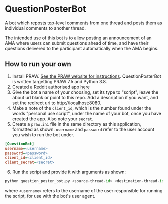 # QuestionPosterBot

A bot which reposts top-level comments from one thread and posts them as individual comments to another thread.

The intended use of this bot is to allow posting an announcement of an AMA where users can submit questions ahead of time,
and have their questions delivered to the participant automatically when the AMA begins.

## How to run your own

1. Install PRAW. [See the PRAW website for instructions](https://praw.readthedocs.io/en/latest/getting_started/installation.html). QuestionPosterBot is written targetting PRAW 7.5 and Python 3.8.
2. Created a Reddit authorised app [here](https://www.reddit.com/prefs/apps/)
3. Give the bot a name of your choosing, set its type to "script", leave the about url blank or point to this repo. Add a description if you want, and set the redirect uri to http://localhost:8080.
4. Make a note of the `client_id`, which is the number found under the words "personal use script", under the name of your bot, once you have created the app. Also note your `secret`.
5. Create a `praw.ini` file in the same directory as this application, formatted as shown. `username` and `password` refer to the user account you wish to run the bot under.
```ini
[QuestionBot]
username=<username>
password=<password>
client_id=<client_id>
client_secret=<secret>
```
6. Run the script and provide it with arguments as shown:
```python
python question_poster_bot.py <source-thread-id> <destination-thread-id> <username>
```
where `<username>` refers to the username of the user responsible for running the script, for use with the bot's user agent.
